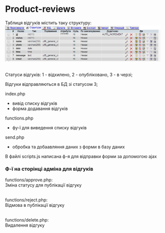 # Product-reviews

Таблиця відгуків містить таку структуру:<br> 
<img src="https://github.com/BVitaliy/BVitalii.github.io/blob/master/Product-reviews/_img/table-reviews.jpg?raw=true"><br> <br> 

Статуси відгуків:
1 - відхилено, 2 - опубліковано, 3 - в черзі;

<p>Відгуки відправляються в БД зі статусом 3;</p>

index.php
- вивід списку відгуків
- форма додавання відгуків

functions.php
- фу-ї для виведення списку відгуків

send.php
- обробка та добаавляння даних з форми в базу даних

В файлі scripts.js написана ф-я для відправки форми за допомогою ajax 


<h3>Ф-ї на сторінці адміна для відгуків</h3>
functions/approve.php:<br>
Зміна статусу для публікації відгуку<br><br>

functions/reject.php:<br>
Відмова в публікації відгуку<br><br>

functions/delete.php:<br>
Видалення відгуку<br><br>
